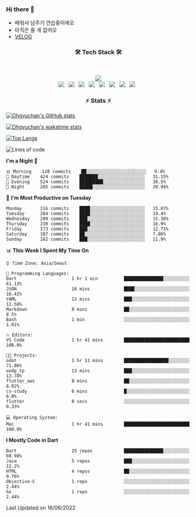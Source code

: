 <!--
**Ohgyuchan/Ohgyuchan** is a ✨ _special_ ✨ repository because its `README.md` (this file) appears on your GitHub profile.

Here are some ideas to get you started:

- 🔭 I’m currently working on ...
- 🌱 I’m currently learning ...
- 👯 I’m looking to collaborate on ...
- 🤔 I’m looking for help with ...
- 💬 Ask me about ...
- 📫 How to reach me: ...
- 😄 Pronouns: ...
- ⚡ Fun fact: ...
-->

### Hi there 👋
  * 배워서 남주기 연습중이에오
  * 아직은 줄 게 없어오
  * [VELOG](https://velog.io/@terman)



<h3 align="center"><b>🛠 Tech Stack 🛠</b></h3>
</br>

<p align="center">
<a href="https://hits.seeyoufarm.com"><img src="https://hits.seeyoufarm.com/api/count/incr/badge.svg?url=https%3A%2F%2Fgithub.com%2FOhgyuchan&count_bg=%2379C83D&title_bg=%23555555&icon=&icon_color=%23E7E7E7&title=visitors+%F0%9F%99%8C&edge_flat=false"/></a></br>
<img src="https://img.shields.io/badge/HTML5-E34F26?style=flat-square&logo=HTML5&logoColor=white"/></a> &nbsp
<img src="https://img.shields.io/badge/CSS3-1572B6?style=flat-square&logo=CSS3&logoColor=white"/></a> &nbsp
<!-- <img src="https://img.shields.io/badge/JavaScript-F7DF1E?style=flat-square&logo=JavaScript&logoColor=white"/></a> &nbsp -->
<!-- <img src="https://img.shields.io/badge/Node.js-339933?style=flat-square&logo=Node.js&logoColor=white"/></a> &nbsp -->
<img src="https://img.shields.io/badge/Android-3DDC84?style=flat-square&logo=Android&logoColor=white"/></a> &nbsp
<img src="https://img.shields.io/badge/Flutter-02569B?style=flat-square&logo=Flutter&logoColor=white"></a> &nbsp
<img src="https://img.shields.io/badge/Dart-0175C2?style=flat-square&logo=Dart&logoColor=white"></a> &nbsp
<!-- <img src="https://img.shields.io/badge/R-0175C2?style=flat-square&logo=R&logoColor=white"></a> &nbsp -->
<!-- <img src="https://img.shields.io/badge/MongoDB-47A248?style=flat-square&logo=MongoDB&logoColor=white"/></a> &nbsp -->
<!-- <img src="https://img.shields.io/badge/MySQL-4479A1?style=flat-square&logo=MySQL&logoColor=white"/></a> &nbsp -->
<img src="https://img.shields.io/badge/c++-00599C?style=flat-square&logo=c%2B%2B&logoColor=white"/></a> &nbsp 
<img src="https://img.shields.io/badge/github-181717?style=flat-squar&logo=github&logoColor=white"></a> &nbsp 
<!-- <img src="https://img.shields.io/badge/linux-FCC624?style=flat-squar&logo=linux&logoColor=black"></a> &nbsp  -->
<img src="https://img.shields.io/badge/unity-FCC624?style=flat-squar&logo=unity&logoColor=black"></a> &nbsp 
<!-- <img src="https://img.shields.io/badge/Amazon AWS-232F3E?style=flat-square&logo=Amazon%20AWS&logoColor=white"/></a> &nbsp </p> -->

<h3 align="center"><b>⚡️ Stats ⚡️</b></h3>


[![Ohgyuchan's GitHub stats](https://github-readme-stats.vercel.app/api?username=Ohgyuchan&count_private=true&include_all_commits=true&show_icons=true&theme=buefy)](https://github.com/anuraghazra/github-readme-stats)

[![Ohgyuchan's wakatime stats](https://github-readme-stats.vercel.app/api/wakatime?username=TermanOh&layout=compact&theme=buefy)](https://github.com/anuraghazra/github-readme-stats)

[![Top Langs](https://github-readme-stats.vercel.app/api/top-langs/?username=Ohgyuchan&layout=compact&exclude_repo=unity_example&theme=buefy)](https://github.com/Ohgyuchan/github-readme-stats)
  
<!--START_SECTION:waka-->
![Lines of code](https://img.shields.io/badge/From%20Hello%20World%20I%27ve%20Written-1.2%20million%20lines%20of%20code-blue)

**I'm a Night 🦉** 

```text
🌞 Morning    128 commits    ██░░░░░░░░░░░░░░░░░░░░░░░   9.4% 
🌆 Daytime    424 commits    ███████░░░░░░░░░░░░░░░░░░   31.15% 
🌃 Evening    524 commits    █████████░░░░░░░░░░░░░░░░   38.5% 
🌙 Night      285 commits    █████░░░░░░░░░░░░░░░░░░░░   20.94%

```
📅 **I'm Most Productive on Tuesday** 

```text
Monday       216 commits    ████░░░░░░░░░░░░░░░░░░░░░   15.87% 
Tuesday      264 commits    ████░░░░░░░░░░░░░░░░░░░░░   19.4% 
Wednesday    209 commits    ███░░░░░░░░░░░░░░░░░░░░░░   15.36% 
Thursday     230 commits    ████░░░░░░░░░░░░░░░░░░░░░   16.9% 
Friday       173 commits    ███░░░░░░░░░░░░░░░░░░░░░░   12.71% 
Saturday     107 commits    ██░░░░░░░░░░░░░░░░░░░░░░░   7.86% 
Sunday       162 commits    ███░░░░░░░░░░░░░░░░░░░░░░   11.9%

```


📊 **This Week I Spent My Time On** 

```text
⌚︎ Time Zone: Asia/Seoul

💬 Programming Languages: 
Dart                     1 hr 1 min          ███████████████░░░░░░░░░░   61.13% 
JSON                     16 mins             ████░░░░░░░░░░░░░░░░░░░░░   16.42% 
YAML                     12 mins             ███░░░░░░░░░░░░░░░░░░░░░░   12.58% 
Markdown                 8 mins              ██░░░░░░░░░░░░░░░░░░░░░░░   8.5% 
Bash                     1 min               ░░░░░░░░░░░░░░░░░░░░░░░░░   1.01%

🔥 Editors: 
VS Code                  1 hr 41 mins        █████████████████████████   100.0%

🐱‍💻 Projects: 
odot                     1 hr 11 mins        █████████████████░░░░░░░░   71.06% 
oodp_tp                  13 mins             ███░░░░░░░░░░░░░░░░░░░░░░   13.78% 
flutter_aws              8 mins              ██░░░░░░░░░░░░░░░░░░░░░░░   8.02% 
cs-study                 6 mins              █░░░░░░░░░░░░░░░░░░░░░░░░   6.8% 
flutter                  0 secs              ░░░░░░░░░░░░░░░░░░░░░░░░░   0.33%

💻 Operating System: 
Mac                      1 hr 41 mins        █████████████████████████   100.0%

```

**I Mostly Code in Dart** 

```text
Dart                     25 repos            ███████████████░░░░░░░░░░   60.98% 
Java                     5 repos             ███░░░░░░░░░░░░░░░░░░░░░░   12.2% 
HTML                     4 repos             ██░░░░░░░░░░░░░░░░░░░░░░░   9.76% 
Objective-C              1 repo              ░░░░░░░░░░░░░░░░░░░░░░░░░   2.44% 
Go                       1 repo              ░░░░░░░░░░░░░░░░░░░░░░░░░   2.44%

```



 Last Updated on 18/06/2022
<!--END_SECTION:waka-->


